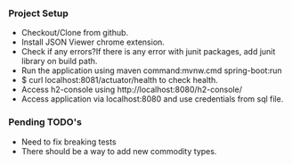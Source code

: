 ### Project Setup

* Checkout/Clone from github.
* Install JSON Viewer chrome extension.
* Check if any errors?If there is any error with junit packages, add junit library on build path.
* Run the application using maven command:mvnw.cmd spring-boot:run
* $ curl localhost:8081/actuator/health to check health.
* Access h2-console using http://localhost:8080/h2-console/
* Access application via localhost:8080 and use credentials from sql file.

### Pending TODO's
* Need to fix breaking tests
* There should be a way to add new commodity types.